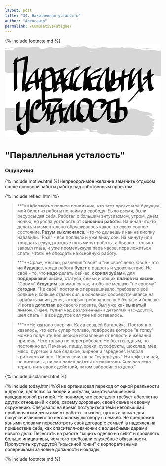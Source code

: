 ```yaml
---
layout: post
title: "34. Накопленная усталость"
author: "Александр"
permalink: /CumulativeFatigue/
---
```

{% include footnote.md %}
!["Усталость на основной работе"](/_img/34.svg)
# "Параллельная усталость"

### Ощущения
{% include motive.html %}Непреодолимое желание заменить отдыхом после основной работы работу над собственным проектом

{% include reflect.html %}
>**"**Абсолютно полное понимание, что этот проект моё будущее, мой билет из работы по найму в свободу. Было время, были ресурсы для себя. Работал с большим энтузиазмом, утром, днём, ночью, но росла усталость от **основной работы**. Начинал что-то делать и моментально обрушивалось какое-то сверх сонное состояние. **Разум выключался**. Что-то делаешь и как на кнопку надавили. "Раз!" - всё поплыло и уже вижу сон. На минуту или тридцать секунд каждые пять минут работы, а бывало - только закрыл глаза, и уже промелькнула пара часов, пора ложиться спать, чтобы не опоздать на основную работу.

>**"**Сразу, жёстко, разделил "своё" и "не своё" дело. Своё - это **на будущее**, когда работа **будет** в радость и удовольствие. Не своё - то, что **надо** делать сейчас, **скрипя зубами**, для **поддержания** жизни, статуса, семьи и общих **планов на жизнь**. "Своим" **будущим** занимался так, чтобы не мешало "не своему" **сегодня**. "Не своё" постоянно перевешивало, требовало всё больше и больше отдачи сил, в основном сосредоточиваясь на зарабатывании денег, которых требовалось всё больше и больше. И когда **доползал** до своего проекта, был уже как **выжатый лимон**. Сидел, **тупил** над разложенными деталями час-другой, шел спать. На всё другое сил уже не оставалось. 

>**"**Не хватало энергии. Как в севшей батарейке. Постоянно казалось, что есть супер топливо, подбросив которое "в топку" можно получить волшебное избавление от вялости и желания прилечь. Чего только не перепробовал. Не был голодным, но постоянно ел. Печенье, пиццу, орехи, сухофрукты, шоколад, мёд, мясо, бургеры и все сладкое, жирное и "вредное". Набрал критический вес. Переключился на "суперфуды". Ни кофе, ни чай, ни витамины, ни сон после работы не помогали. Сначала стал терять нить своих действий, потом забросил это дело."  

{% include disclaimer.html %}

{% include today.html %}Я не организовал переход от одной реальности к другой, цеплялся за людей и ритуалы, изматывавшие меня каждодневной рутиной. Не понимал, что своё дело требует абсолютно других отношений к себе, своему здоровью, своей семье и своему окружению. Следовало на время поступиться теми небольшими прибавочными деньгами от работы на износ, нужных только для покупки излишнего по негласному договору с семьёй. Не предложил явными словами пересмотреть свой договор с семьей, а надеялся на пришествие себя, как спасителя-одиночки с волшебными дарами нового дела.  Перестать на работе "тащить одеяло на себя" и проявлять больше инициативы, чем того требовали служебные обязанности.  Пропустить круг-другой "крысиной гонки" с корпоративными соперниками за новые должности и оклады.

{% include footnote.md %}
